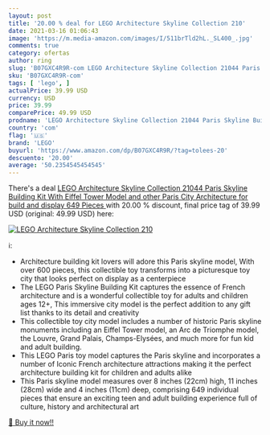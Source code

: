```yaml
---
layout: post
title: '20.00 % deal for LEGO Architecture Skyline Collection 210'
date: 2021-03-16 01:06:43
image: 'https://m.media-amazon.com/images/I/511brTld2hL._SL400_.jpg'
comments: true
category: ofertas
author: ring
slug: 'B07GXC4R9R-com LEGO Architecture Skyline Collection 21044 Paris Skyline...'
sku: 'B07GXC4R9R-com'
tags: [ 'lego', ]
actualPrice: 39.99 USD
currency: USD
price: 39.99
comparePrice: 49.99 USD
prodname: 'LEGO Architecture Skyline Collection 21044 Paris Skyline Building Kit With Eiffel Tower Model and other Paris City Architecture for build and display  649 Pieces '
country: 'com'
flag: '🇺🇸'
brand: 'LEGO'
buyurl: 'https://www.amazon.com/dp/B07GXC4R9R/?tag=tolees-20'
descuento: '20.00'
average: '50.2354545454545'
---
```


There's a deal [LEGO Architecture Skyline Collection 21044 Paris Skyline Building Kit With Eiffel Tower Model and other Paris City Architecture for build and display  649 Pieces ](https://www.amazon.com/dp/B07GXC4R9R/?tag=tolees-20)  with  20.00 % discount, final price tag of  39.99 USD (original: 49.99 USD) here:

[![LEGO Architecture Skyline Collection 210](https://m.media-amazon.com/images/I/511brTld2hL._SL400_.jpg)](https://www.amazon.com/dp/B07GXC4R9R/?tag=tolees-20)

ℹ️:

- Architecture building kit lovers will adore this Paris skyline model, With over 600 pieces, this collectible toy transforms into a picturesque toy city that looks perfect on display as a centerpiece
- The LEGO Paris Skyline Building Kit captures the essence of French architecture and is a wonderful collectible toy for adults and children ages 12+, This immersive city model is the perfect addition to any gift list thanks to its detail and creativity
- This collectible toy city model includes a number of historic Paris skyline monuments including an Eiffel Tower model, an Arc de Triomphe model, the Louvre, Grand Palais, Champs-Elysées, and much more for fun kid and adult building.
- This LEGO Paris toy model captures the Paris skyline and incorporates a number of Iconic French architecture attractions making it the perfect architecture building kit for children and adults alike
- This Paris skyline model measures over 8 inches (22cm) high, 11 inches (28cm) wide and 4 inches (11cm) deep, comprising 649 individual pieces that ensure an exciting teen and adult building experience full of culture, history and architectural art

[🛒 Buy it now!!](https://www.amazon.com/dp/B07GXC4R9R/?tag=tolees-20)
